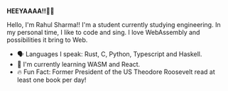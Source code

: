 **HEEYAAAA!!👋👋**

Hello, I'm Rahul Sharma!! I'm a student currently studying engineering. In my personal time, I like to code and sing. I love WebAssembly and possibilities it bring to Web.

-   🗣 Languages I speak: Rust, C, Python, Typescript and Haskell.
-   🌱 I'm currently learning WASM and React.
-   🔥 Fun Fact: Former President of the US Theodore Roosevelt read at least one book per day!

<!---![Rahul's activity graph](https://activity-graph.herokuapp.com/graph?username=basicfunc&theme=react-dark&hide_border=true)--->

